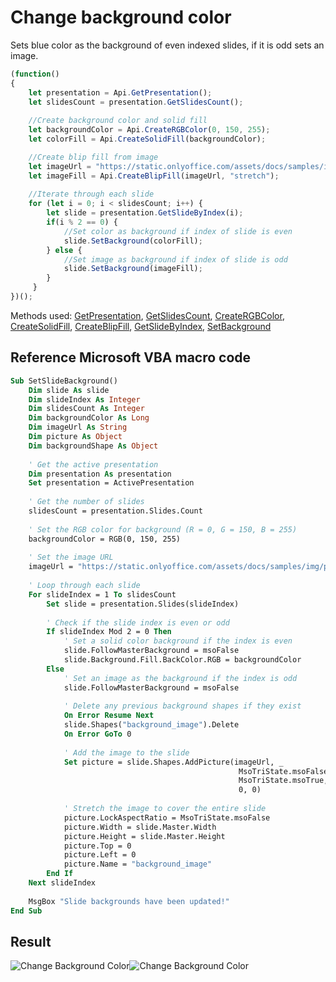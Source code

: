 # Change background color

Sets blue color as the background of even indexed slides, if it is odd sets an image.

<!-- This code snippet is shown in the screenshot. -->

<!-- eslint-skip -->

``` ts
(function()
{
    let presentation = Api.GetPresentation(); 
    let slidesCount = presentation.GetSlidesCount();
    
    //Create background color and solid fill
    let backgroundColor = Api.CreateRGBColor(0, 150, 255);
    let colorFill = Api.CreateSolidFill(backgroundColor);

    //Create blip fill from image
    let imageUrl = "https://static.onlyoffice.com/assets/docs/samples/img/presentation_sky.png";
    let imageFill = Api.CreateBlipFill(imageUrl, "stretch");
    
    //Iterate through each slide
    for (let i = 0; i < slidesCount; i++) {
        let slide = presentation.GetSlideByIndex(i);
        if(i % 2 == 0) {
            //Set color as background if index of slide is even
            slide.SetBackground(colorFill);
        } else {
            //Set image as background if index of slide is odd
            slide.SetBackground(imageFill);
        }
     }
})();
```

Methods used: [GetPresentation](/site/docs/office-api/usage-api/presentation-api/Api/Methods/GetPresentation.md), [GetSlidesCount](/site/docs/office-api/usage-api/presentation-api/ApiPresentation/Methods/GetSlidesCount.md), [CreateRGBColor](/site/docs/office-api/usage-api/presentation-api/Api/Methods/CreateRGBColor.md), [CreateSolidFill](/site/docs/office-api/usage-api/presentation-api/Api/Methods/CreateSolidFill.md), [CreateBlipFill](/site/docs/office-api/usage-api/presentation-api/Api/Methods/CreateBlipFill.md), [GetSlideByIndex](/site/docs/office-api/usage-api/presentation-api/ApiPresentation/Methods/GetSlideByIndex.md), [SetBackground](/site/docs/office-api/usage-api/presentation-api/ApiSlide/Methods/SetBackground.md)

## Reference Microsoft VBA macro code

<!-- code generated with AI -->

``` vb
Sub SetSlideBackground()
    Dim slide As slide
    Dim slideIndex As Integer
    Dim slidesCount As Integer
    Dim backgroundColor As Long
    Dim imageUrl As String
    Dim picture As Object
    Dim backgroundShape As Object
    
    ' Get the active presentation
    Dim presentation As presentation
    Set presentation = ActivePresentation
    
    ' Get the number of slides
    slidesCount = presentation.Slides.Count
    
    ' Set the RGB color for background (R = 0, G = 150, B = 255)
    backgroundColor = RGB(0, 150, 255)
    
    ' Set the image URL
    imageUrl = "https://static.onlyoffice.com/assets/docs/samples/img/presentation_sky.png"
    
    ' Loop through each slide
    For slideIndex = 1 To slidesCount
        Set slide = presentation.Slides(slideIndex)
        
        ' Check if the slide index is even or odd
        If slideIndex Mod 2 = 0 Then
            ' Set a solid color background if the index is even
            slide.FollowMasterBackground = msoFalse
            slide.Background.Fill.BackColor.RGB = backgroundColor
        Else
            ' Set an image as the background if the index is odd
            slide.FollowMasterBackground = msoFalse
            
            ' Delete any previous background shapes if they exist
            On Error Resume Next
            slide.Shapes("background_image").Delete
            On Error GoTo 0
            
            ' Add the image to the slide
            Set picture = slide.Shapes.AddPicture(imageUrl, _
                                                   MsoTriState.msoFalse, _
                                                   MsoTriState.msoTrue, _
                                                   0, 0)
            
            ' Stretch the image to cover the entire slide
            picture.LockAspectRatio = MsoTriState.msoFalse
            picture.Width = slide.Master.Width
            picture.Height = slide.Master.Height
            picture.Top = 0
            picture.Left = 0
            picture.Name = "background_image"
        End If
    Next slideIndex
    
    MsgBox "Slide backgrounds have been updated!"
End Sub
```

## Result

![Change Background Color](/assets/images/plugins/change-background-color.png#gh-light-mode-only)![Change Background Color](/assets/images/plugins/change-background-color.dark.png#gh-dark-mode-only)
